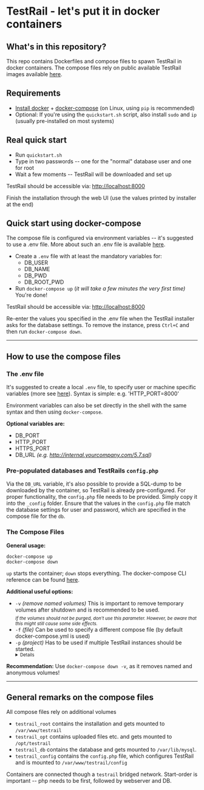 # TestRail - let's put it in docker containers

## What's in this repository?
This repo contains Dockerfiles and compose files to spawn TestRail in docker containers. 
The compose files rely on public available TestRail images available [here](https://hub.docker.com/u/cbreit).

## Requirements
  * [Install docker](https://docs.docker.com/install/linux/docker-ce/ubuntu/) +
    [docker-compose](https://docs.docker.com/compose/install/) (on Linux, using `pip` is recommended)
  * Optional: If you're using the `quickstart.sh` script, also install `sudo` and  `ip` (usually pre-installed on most systems)
  
## Real quick start
  * Run `quickstart.sh`
  * Type in two passwords -- one for the "normal" database user and one for root
  * Wait a few moments -- TestRail will be downloaded and set up

TestRail should be accessible via:  [http://localhost:8000](http://localhost:8000)

Finish the installation through the web UI (use the values printed by installer at the end)
     
## Quick start using docker-compose

The compose file is configured via environment variables -- it's suggested to use a .env file. More about such an .env file is available [here](https://docs.docker.com/compose/env-file/).

  * Create a `.env` file with at least the mandatory variables for:
    * DB_USER
    * DB_NAME
    * DB_PWD
    * DB_ROOT_PWD
  * Run `docker-compose up` (*it will take a few minutes the very first time)*  
  You're done!  
  
TestRail should be accessible via:  [http://localhost:8000](http://localhost:8000)

Re-enter the values you specified in the .env file when the TestRail installer asks for the database settings.
To remove the instance, press `Ctrl+C` and then run `docker-compose down`. 

---

## How to use the compose files

### The .env file
It's suggested to create a local `.env` file, to specify user or machine specific variables 
(more see [here](https://docs.docker.com/compose/env-file/)). Syntax is simple: e.g. 'HTTP_PORT=8000'

Environment variables can also be set directly in the shell with the same syntax and then using  `docker-compose`.

**Optional variables are:**  

  * DB_PORT
  * HTTP_PORT
  * HTTPS_PORT
  * DB_URL
    *(e.g. http://internal.yourcompany.com/5.7.sql)*

### Pre-populated databases and TestRails `config.php`
Via the `DB_URL` variable, it's also possible to provide a SQL-dump to be downloaded by the container, 
so TestRail is already pre-configured.
For proper functionality, the `config.php` file needs to be provided. Simply copy it into the `_config` folder.
Ensure that the values in the `config.php` file match the database settings for user and password, which are specified 
in the compose file for the `db`.

### The Compose Files

**General usage:**
```
docker-compose up
docker-compose down
```
`up` starts the container; `down` stops everything. The docker-compose CLI reference can be found [here](https://docs.docker.com/compose/reference/). 

**Additional useful options:**
  - `-v` *(remove named volumes)* This is important to remove temporary volumes after shutdown and is recommended to be used.  
         <sub> *If the volumes should not be purged, don't use this parameter. However, be aware that this might 
         still cause some side effects.* </sub>  
  - `-f` *(file)*  Can be used to specify a different compose file (by default docker-compose.yml is used)
  - `-p` *(project)* Has to be used if multiple TestRail instances should be started.  
         <sub>
         <details><summary>Details</summary>   
         Otherwise docker-compose with interact with an already running container.
         The name of the folder docker-compose is started in (in this case 'internal-docker') is used as a 
         project name and is prepended to all spawned containers.
         </details>
         </sub>

**Recommendation:** Use `docker-compose down -v`, as it removes named and anonymous volumes!

----

## General remarks on the compose files
All compose files rely on additional volumes
  * `testrail_root` contains the installation and gets mounted to `/var/www/testrail`
  * `testrail_opt` contains uploaded files etc. and gets mounted  to `/opt/testrail`
  * `testrail_db` contains the database and gets mounted to `/var/lib/mysql`.
  * `testrail_config` contains the `config.php` file, which configures TestRail and is mounted to `/var/www/testrail/config` 

Containers are connected though a `testrail` bridged network.
Start-order is important -- php needs to be first, followed by webserver and DB.




